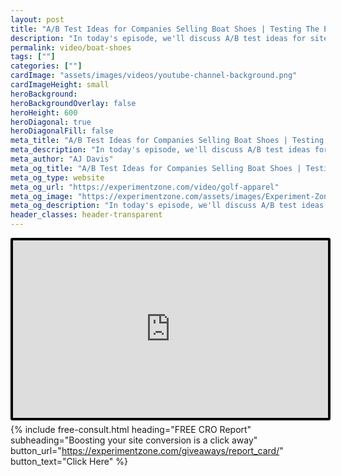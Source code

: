 ```yaml
---
layout: post
title: "A/B Test Ideas for Companies Selling Boat Shoes | Testing The Experience"
description: "In today's episode, we'll discuss A/B test ideas for sites marketing their productivity trackers and tool."
permalink: video/boat-shoes
tags: [""]
categories: [""]
cardImage: "assets/images/videos/youtube-channel-background.png"
cardImageHeight: small
heroBackground:
heroBackgroundOverlay: false
heroHeight: 600
heroDiagonal: true
heroDiagonalFill: false
meta_title: "A/B Test Ideas for Companies Selling Boat Shoes | Testing The Experience"
meta_description: "In today's episode, we'll discuss A/B test ideas for sites marketing their productivity trackers and tool."
meta_author: "AJ Davis"
meta_og_title: "A/B Test Ideas for Companies Selling Boat Shoes | Testing The Experience"
meta_og_type: website
meta_og_url: "https://experimentzone.com/video/golf-apparel"
meta_og_image: "https://experimentzone.com/assets/images/Experiment-Zone-logo-color.png"
meta_og_description: "In today's episode, we'll discuss A/B test ideas for sites marketing their productivity trackers and tool."
header_classes: header-transparent
---
```


<style>
    .video {
        border: 4px solid black;
        border-radius: 3px;
    }
    .work-summary {
        border: 0px solid black;
    }
    .iframe-container{
        position: relative;
        width: 100%;
        padding-bottom: 56.25%; 
        height: 0;
    }
    .iframe-container iframe{
        position: absolute;
        top:0;
        left: 0;
        width: 100%;
        height: 100%;
    }
</style>

<div class="mt-0 mt-md-n14 work work-summary justify-content-center iframe-container">
    <iframe class="video" src="https://www.youtube.com/embed/6Leid9qpdoA" title="YouTube video player" frameborder="0" allow="accelerometer; autoplay; clipboard-write; encrypted-media; gyroscope; picture-in-picture" allowfullscreen></iframe>
</div>

{% include free-consult.html heading="FREE CRO Report"
subheading="Boosting your site conversion is a click away"
button_url="https://experimentzone.com/giveaways/report_card/"
button_text="Click Here" %}
